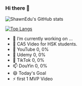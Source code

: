 ### Hi there 👋
![ShawnEdu's GitHub stats](https://github-readme-stats.vercel.app/api?username=shawnedu&show_icons=true&theme=gruvbox)


[![Top Langs](https://github-readme-stats.vercel.app/api/top-langs/?username=shawnedu)](https://github.com/shawnedu/github-readme-stats)

- 🔭 I’m currently working on ...
- 🌱 CA5 Video for HSK students.
- 👯 YouTube 0, 0%
- 🤔 Udemy 0, 0%
- 💬 TikTok 0, 0%
- 📫 DouYin 0, 0%
- 😄 Today's Goal
- ⚡ first 1 MVP Video

<!--
**ShawnEdu/ShawnEdu** is a ✨ _special_ ✨ repository because its `README.md` (this file) appears on your GitHub profile.



Here are some ideas to get you started:

- 🔭 I’m currently working on ...
- 🌱 I’m currently learning ...
- 👯 I’m looking to collaborate on ...
- 🤔 I’m looking for help with ...
- 💬 Ask me about ...
- 📫 How to reach me: ...
- 😄 Pronouns: ...
- ⚡ Fun fact: ...
-->

